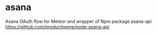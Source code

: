 asana
============

Asana OAuth flow for Meteor and wrapper of Npm package asana-api <https://github.com/productiveme/node-asana-api>
